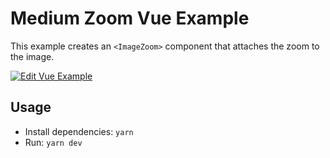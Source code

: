 # Medium Zoom Vue Example

This example creates an `<ImageZoom>` component that attaches the zoom to the image.

[![Edit Vue Example](https://codesandbox.io/static/img/play-codesandbox.svg)](https://codesandbox.io/s/github/francoischalifour/medium-zoom/tree/master/examples/vue?file=/src/App.vue)

## Usage

- Install dependencies: `yarn`
- Run: `yarn dev`
